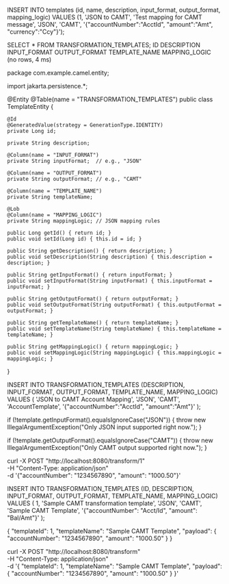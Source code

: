 INSERT INTO templates (id, name, description, input_format, output_format, mapping_logic)
VALUES (1, 'JSON to CAMT', 'Test mapping for CAMT message', 'JSON', 'CAMT', 
'{"accountNumber":"AcctId", "amount":"Amt", "currency":"Ccy"}');


SELECT * FROM TRANSFORMATION_TEMPLATES;
ID  	DESCRIPTION  	INPUT_FORMAT  	OUTPUT_FORMAT  	TEMPLATE_NAME  	MAPPING_LOGIC  
(no rows, 4 ms)

package com.example.camel.entity;

import jakarta.persistence.*;

@Entity
@Table(name = "TRANSFORMATION_TEMPLATES")
public class TemplateEntity {

    @Id
    @GeneratedValue(strategy = GenerationType.IDENTITY)
    private Long id;

    private String description;

    @Column(name = "INPUT_FORMAT")
    private String inputFormat;  // e.g., "JSON"

    @Column(name = "OUTPUT_FORMAT")
    private String outputFormat; // e.g., "CAMT"

    @Column(name = "TEMPLATE_NAME")
    private String templateName;

    @Lob
    @Column(name = "MAPPING_LOGIC")
    private String mappingLogic; // JSON mapping rules

    public Long getId() { return id; }
    public void setId(Long id) { this.id = id; }

    public String getDescription() { return description; }
    public void setDescription(String description) { this.description = description; }

    public String getInputFormat() { return inputFormat; }
    public void setInputFormat(String inputFormat) { this.inputFormat = inputFormat; }

    public String getOutputFormat() { return outputFormat; }
    public void setOutputFormat(String outputFormat) { this.outputFormat = outputFormat; }

    public String getTemplateName() { return templateName; }
    public void setTemplateName(String templateName) { this.templateName = templateName; }

    public String getMappingLogic() { return mappingLogic; }
    public void setMappingLogic(String mappingLogic) { this.mappingLogic = mappingLogic; }
}




INSERT INTO TRANSFORMATION_TEMPLATES 
(DESCRIPTION, INPUT_FORMAT, OUTPUT_FORMAT, TEMPLATE_NAME, MAPPING_LOGIC)
VALUES (
  'JSON to CAMT Account Mapping',
  'JSON',
  'CAMT',
  'AccountTemplate',
  '{"accountNumber":"AcctId", "amount":"Amt"}'
);




if (!template.getInputFormat().equalsIgnoreCase("JSON")) {
    throw new IllegalArgumentException("Only JSON input supported right now.");
}

if (!template.getOutputFormat().equalsIgnoreCase("CAMT")) {
    throw new IllegalArgumentException("Only CAMT output supported right now.");
}



curl -X POST "http://localhost:8080/transform/1" \
     -H "Content-Type: application/json" \
     -d '{"accountNumber": "1234567890", "amount": "1000.50"}'


INSERT INTO TRANSFORMATION_TEMPLATES
(ID, DESCRIPTION, INPUT_FORMAT, OUTPUT_FORMAT, TEMPLATE_NAME, MAPPING_LOGIC)
VALUES
(
  1,
  'Sample CAMT transformation template',
  'JSON',
  'CAMT',
  'Sample CAMT Template',
  '{"accountNumber": "Acct/Id", "amount": "Bal/Amt"}'
);



{
  "templateId": 1,
  "templateName": "Sample CAMT Template",
  "payload": {
    "accountNumber": "1234567890",
    "amount": "1000.50"
  }
}



curl -X POST "http://localhost:8080/transform" \
     -H "Content-Type: application/json" \
     -d '{
           "templateId": 1,
           "templateName": "Sample CAMT Template",
           "payload": {
               "accountNumber": "1234567890",
               "amount": "1000.50"
           }
         }'
